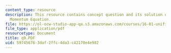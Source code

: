 ```yaml
---
content_type: resource
description: This resource contains concept question and its solution on Integral
  Momentum Equation.
file: https://ol-ocw-studio-app-qa.s3.amazonaws.com/courses/16-01-unified-engineering-i-ii-iii-iv-fall-2005-spring-2006/597456763daf2ffc4da3c42170e4e982_q9.PDF
file_type: application/pdf
resourcetype: Document
title: q9.PDF
uid: 59745676-3daf-2ffc-4da3-c42170e4e982
---
```

